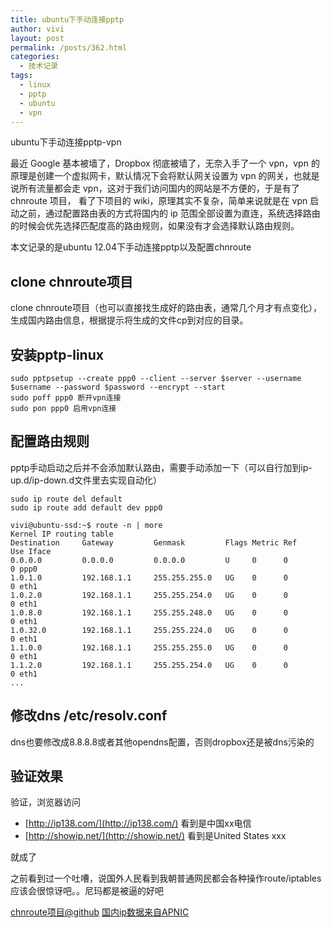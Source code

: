 ```yaml
---
title: ubuntu下手动连接pptp
author: vivi
layout: post
permalink: /posts/362.html
categories:
  - 技术记录
tags:
  - linux
  - pptp
  - ubuntu
  - vpn
---
```

ubuntu下手动连接pptp-vpn

最近 Google 基本被墙了，Dropbox 彻底被墙了，无奈入手了一个 vpn，vpn 的原理是创建一个虚拟网卡，默认情况下会将默认网关设置为 vpn 的网关，也就是说所有流量都会走 vpn，这对于我们访问国内的网站是不方便的，于是有了 chnroute 项目， 看了下项目的 wiki，原理其实不复杂，简单来说就是在 vpn 启动之前，通过配置路由表的方式将国内的 ip 范围全部设置为直连，系统选择路由的时候会优先选择匹配度高的路由规则，如果没有才会选择默认路由规则。

本文记录的是ubuntu 12.04下手动连接pptp以及配置chnroute

## clone chnroute项目

clone chnroute项目（也可以直接找生成好的路由表，通常几个月才有点变化），生成国内路由信息，根据提示将生成的文件cp到对应的目录。

## 安装pptp-linux

	sudo pptpsetup --create ppp0 --client --server $server --username $username --password $password --encrypt --start
	sudo poff ppp0 断开vpn连接
	sudo pon ppp0 启用vpn连接

## 配置路由规则

pptp手动启动之后并不会添加默认路由，需要手动添加一下（可以自行加到ip-up.d/ip-down.d文件里去实现自动化）

	sudo ip route del default
	sudo ip route add default dev ppp0

	vivi@ubuntu-ssd:~$ route -n | more
	Kernel IP routing table
	Destination     Gateway         Genmask         Flags Metric Ref    Use Iface
	0.0.0.0         0.0.0.0         0.0.0.0         U     0      0        0 ppp0
	1.0.1.0         192.168.1.1     255.255.255.0   UG    0      0        0 eth1
	1.0.2.0         192.168.1.1     255.255.254.0   UG    0      0        0 eth1
	1.0.8.0         192.168.1.1     255.255.248.0   UG    0      0        0 eth1
	1.0.32.0        192.168.1.1     255.255.224.0   UG    0      0        0 eth1
	1.1.0.0         192.168.1.1     255.255.255.0   UG    0      0        0 eth1
	1.1.2.0         192.168.1.1     255.255.254.0   UG    0      0        0 eth1
	...

## 修改dns /etc/resolv.conf

dns也要修改成8.8.8.8或者其他opendns配置，否则dropbox还是被dns污染的

## 验证效果

验证，浏览器访问

- [http://ip138.com/](http://ip138.com/) 看到是中国xx电信
- [http://showip.net/](http://showip.net/) 看到是United States xxx

就成了

之前看到过一个吐嘈，说国外人民看到我朝普通网民都会各种操作route/iptables应该会很惊讶吧。。尼玛都是被逼的好吧

[chnroute项目@github](https://github.com/fivesheep/chnroutes)
[国内ip数据来自APNIC](http://ftp.apnic.net/apnic/stats/apnic/delegated-apnic-latest)

